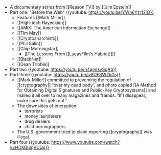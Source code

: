 - A documentary series from [[Reason TV]] by [[Jim Epstein]]
- Part one: "Before the Web" {{youtube: https://youtu.be/YWh6Yzr12iQ}}
    - Features [[Mark Miller]]
    - [[High-tech Hayeckian]]
    - [[AMiX: The American Information Exchange]]
    - [[Tim May]]
    - [[Cryptoanarchists]]
    - [[Phil Salin]]
    - [[Chip Morningstar]]
        - [[The Lessons From [[LucasFilm's Habitat]]]]
    - [[BlackNet]]
    - [[Dean Tribble]]
- Part two {{youtube: https://youtu.be/n4qonsvSgAg}}
- Part three {{youtube: https://youtu.be/lv8OFSWZkGs}}
    - [[Mark Miller]] committed to preventing the regulation of [[cryptography]] “over my dead body”, and photo copied [[A Method for Obtaining Digital Signatures and Public-Key Cryptosystems]] and mailed it all over to many magazines and friends. “If I disappear, make sure this gets out.”
    - The downsides of encryption
        - terrorists
        - money launderers
        - drug dealers
        - child pornographers
    - The U.S. government tried to claim exporting [[cryptography]] was illegal.
- Part four {{youtube: https://www.youtube.com/watch?v=HDKQulqVCQg}}
